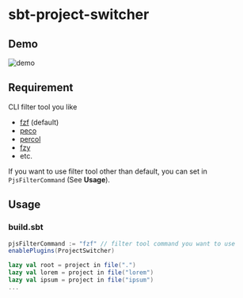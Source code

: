 # sbt-project-switcher

## Demo
![demo](https://raw.githubusercontent.com/todokr/sbt-project-switcher/master/pjs.gif)

## Requirement
CLI filter tool you like

- [fzf](https://github.com/junegunn/fzf) (default)
- [peco](https://github.com/peco/peco)
- [percol](https://github.com/mooz/percol)
- [fzy](https://github.com/jhawthorn/fzy)
- etc.

If you want to use filter tool other than default, you can set in `PjsFilterCommand` (See **Usage**). 

## Usage

### build.sbt
```scala
pjsFilterCommand := "fzf" // filter tool command you want to use
enablePlugins(ProjectSwitcher)

lazy val root = project in file(".")
lazy val lorem = project in file("lorem")
lazy val ipsum = project in file("ipsum")
...
```
